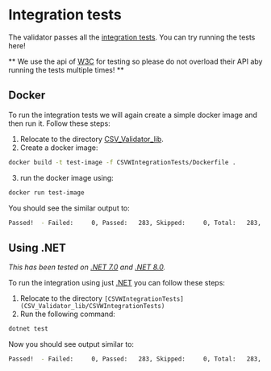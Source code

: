 # Integration tests
The validator passes all the [integration tests](https://w3c.github.io/csvw/tests/#manifest-validation).
You can try running the tests here!

** 
We use the api of [W3C](https://w3c.github.io/csvw/tests/#manifest-validation) for testing 
so please do not overload their API aby running the tests multiple times!
**

## Docker

To run the integration tests we will again create a simple docker image and then run it.
Follow these steps:
1. Relocate to the directory [CSV_Validator_lib](CSV_Validator_lib).
2. Create a docker image:
```bash 
docker build -t test-image -f CSVWIntegrationTests/Dockerfile .
```
3. run the docker image using:
```bash 
docker run test-image
```

You should see the similar output to:
```bash
Passed!  - Failed:     0, Passed:   283, Skipped:     0, Total:   283, Duration: 1 m 32 s - CSVWIntegrationTests.dll (net7.0)
```

## Using .NET

*This has been tested on [.NET 7.0](https://dotnet.microsoft.com/en-us/download/dotnet/7.0) 
and [.NET 8.0](https://dotnet.microsoft.com/en-us/download/dotnet/8.0).*


To run the integration using just [.NET](https://dotnet.microsoft.com/en-us/) you can follow these steps:
1. Relocate to the directory `[CSVWIntegrationTests](CSV_Validator_lib/CSVWIntegrationTests)`
2. Run the following command:
```bash
dotnet test
```

Now you should see output similar to:
```bash
Passed!  - Failed:     0, Passed:   283, Skipped:     0, Total:   283, Duration: 1 m 19 s - CSVWIntegrationTests.dll (net7.0)
```

